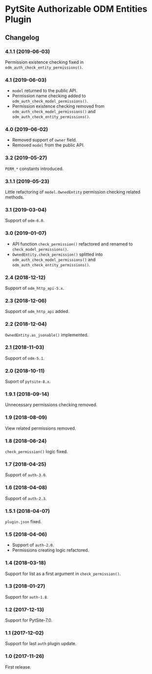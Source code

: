 # PytSite Authorizable ODM Entities Plugin


## Changelog


### 4.1.1 (2019-06-03)

Permission existence checking fixed in 
`odm_auth_check_entity_permissions()`.


### 4.1 (2019-06-03)

- `model` returned to the public API.
- Permission name checking added to 
  `odm_auth_check_model_permissions()`.
- Permission existence checking removed from 
  `odm_auth_check_model_permissions()` and 
  `odm_auth_check_entity_permissions()`.


### 4.0 (2019-06-02)

- Removed support of `owner` field.
- Removed `model` from the public API.


### 3.2 (2019-05-27)

`PERM_*` constants introduced.


### 3.1.1 (2019-05-23)

Little refactoring of `model.OwnedEntity` permission checking related 
methods.


### 3.1 (2019-03-04)

Support of `odm-6.0`.


### 3.0 (2019-01-07)

- API function `check_permission()` refactored and renamed to
  `check_model_permissions()`.
- `OwnedEntity.check_permission()` splitted into
  `odm_auth_check_model_permissions()` and
  `odm_auth_check_entity_permissions()`.


### 2.4 (2018-12-12)

Support of `odm_http_api-5.x`.


### 2.3 (2018-12-06)

Support of `odm_http_api` added.


### 2.2 (2018-12-04)

`OwnedEntity.as_jsonable()` implemented.


### 2.1 (2018-11-03)

Support of `odm-5.1`.


### 2.0 (2018-10-11)

Suport of `pytsite-8.x`.


### 1.9.1 (2018-09-14)

Unnecessary permissions checking removed.


### 1.9 (2018-08-09)

View related permissions removed.


### 1.8 (2018-06-24)

`check_permission()` logic fixed.


### 1.7 (2018-04-25)

Support of `auth-3.0`.


### 1.6 (2018-04-08)

Support of `auth-2.3`.


### 1.5.1 (2018-04-07)

`plugin.json` fixed.


### 1.5 (2018-04-06)

- Support of `auth-2.0`.
- Permissions creating logic refactored.


### 1.4 (2018-03-18)

Support for list as a first argument in `check_permission()`.


### 1.3 (2018-01-27)

Support for `auth-1.8`.


### 1.2 (2017-12-13)

Support for PytSite-7.0.


### 1.1 (2017-12-02)

Support for last `auth` plugin update.


### 1.0 (2017-11-26)

First release.
